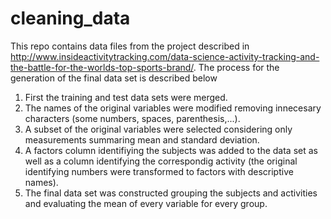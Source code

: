 # cleaning_data

This repo contains data files from the project described in http://www.insideactivitytracking.com/data-science-activity-tracking-and-the-battle-for-the-worlds-top-sports-brand/.  The process for the generation of the final data set is described below


1. First the training and test data sets were merged.
2. The names of the original variables were modified removing innecesary characters (some numbers, spaces, parenthesis,...).
3. A subset of the original variables were selected considering only measurements summaring mean and standard deviation.
4. A factors column identifiying the subjects was added to the data set as well as a column identifying the correspondig activity (the original identifying numbers were transformed to factors with descriptive names).
5. The final data set was constructed grouping the subjects and activities and evaluating the mean of every variable for every group.










